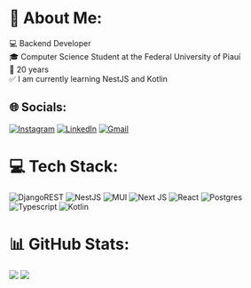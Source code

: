 # 👋 About Me:
💻 Backend Developer<br>🎓 Computer Science Student at the Federal University of Piauí<br>🎈 20 years<br>✅ I am currently learning NestJS and Kotlin

## 🌐 Socials:
[![Instagram](https://img.shields.io/badge/Instagram-%23E4405F.svg?logo=Instagram&logoColor=white)](https://www.instagram.com/_filipej023/) [![LinkedIn](https://img.shields.io/badge/LinkedIn-%230077B5.svg?logo=linkedin&logoColor=white)](https://www.linkedin.com/in/joão-filipe-batista-4b3640212/) [![Gmail](https://img.shields.io/badge/-Gmail-c14438?logo=Gmail&logoColor=white&link=mailto:joaofilipeb045@gmail.com)](mailto:joaofilipeb045@gmail.com/)

# 💻 Tech Stack:
![DjangoREST](https://img.shields.io/badge/DJANGO-REST-ff1709?style=for-the-badge&logo=django&logoColor=white&color=ff1709&labelColor=gray) ![NestJS](https://img.shields.io/badge/nestjs-%23E0234E.svg?style=for-the-badge&logo=nestjs&logoColor=white) ![MUI](https://img.shields.io/badge/MUI-%230081CB.svg?style=for-the-badge&logo=material-ui&logoColor=white) ![Next JS](https://img.shields.io/badge/Next-black?style=for-the-badge&logo=next.js&logoColor=white) ![React](https://img.shields.io/badge/react-%2320232a.svg?style=for-the-badge&logo=react&logoColor=%2361DAFB) ![Postgres](https://img.shields.io/badge/postgres-%23316192.svg?style=for-the-badge&logo=postgresql&logoColor=white) ![Typescript](https://img.shields.io/badge/TypeScript-007ACC?style=for-the-badge&logo=typescript&logoColor=white) ![Kotlin](https://img.shields.io/badge/Kotlin-0095D5?&style=for-the-badge&logo=kotlin&logoColor=white)
# 📊 GitHub Stats:
![](https://github-readme-streak-stats.herokuapp.com/?user=JFBatista023&theme=blue-green&hide_border=false)
![](https://github-readme-stats-git-masterrstaa-rickstaa.vercel.app/api/top-langs/?username=JFBatista023&theme=blue-green&hide_border=false&include_all_commits=false&count_private=false&layout=compact)

<!-- Proudly created with GPRM ( https://gprm.itsvg.in ) -->
